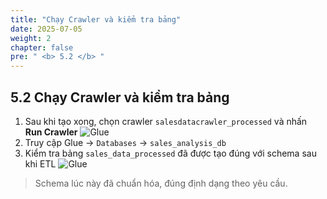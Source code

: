 ```yaml
---
title: "Chạy Crawler và kiểm tra bảng"
date: 2025-07-05
weight: 2
chapter: false
pre: " <b> 5.2 </b> "
---
```


## 5.2 Chạy Crawler và kiểm tra bảng

1. Sau khi tạo xong, chọn crawler `salesdatacrawler_processed` và nhấn **Run Crawler**
![Glue](../../images/05/052/1.png?featherlight=false&width=90pc)
2. Truy cập Glue → `Databases` → `sales_analysis_db`
3. Kiểm tra bảng `sales_data_processed` đã được tạo đúng với schema sau khi ETL
![Glue](../../images/05/052/2.png?featherlight=false&width=90pc)
> Schema lúc này đã chuẩn hóa, đúng định dạng theo yêu cầu.

